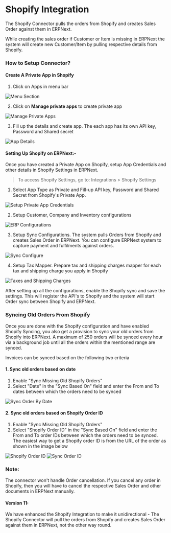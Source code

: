<!-- add-breadcrumbs -->
# Shopify Integration

The Shopify Connector pulls the orders from Shopify and creates Sales Order against them in ERPNext.

While creating the sales order if Customer or Item is missing in ERPNext the system will create new Customer/Item by pulling respective details from Shopify.

### How to Setup Connector?

#### Create A  Private App in Shopify

1. Click on Apps in menu bar
<img class="screenshot" alt="Menu Section" src="{{docs_base_url}}/assets/img/erpnext_integrations/app_menu.png">

2. Click on **Manage private apps** to create private app
<img class="screenshot" alt="Manage Private Apps" src="{{docs_base_url}}/assets/img/erpnext_integrations/manage_private_apps.png">

3. Fill up the details and create app. The each app has its own API key, Password and Shared secret
<img class="screenshot" alt="App Details" src="{{docs_base_url}}/assets/img/erpnext_integrations/app_details.png">


#### Setting Up Shopify  on ERPNext:-
Once you have created a Private App on Shopify, setup App Credentials and other details in Shopify Settings in ERPNext.

> To access Shopify Settings, go to:
Integrations > Shopify Settings

1. Select App Type as Private and Fill-up API key, Password and Shared Secret from Shopify's Private App.
<img class="screenshot" alt="Setup Private App Credentials" src="{{docs_base_url}}/assets/img/erpnext_integrations/app_details.png">

2. Setup Customer, Company and Inventory configurations
<img class="screenshot" alt="ERP Configurations" src="{{docs_base_url}}/assets/img/erpnext_integrations/erp_configurations.png">

3. Setup Sync Configurations.
    The system pulls Orders from Shopify and creates Sales Order in ERPNext. You can configure ERPNext system to capture payment and fulfilments against orders.
<img class="screenshot" alt="Sync Configure" src="{{docs_base_url}}/assets/img/erpnext_integrations/sync_config.png">

4. Setup Tax Mapper.
    Prepare tax and shipping charges mapper for each tax and shipping charge you apply in Shopify
<img class="screenshot" alt="Taxes and Shipping Charges" src="{{docs_base_url}}/assets/img/erpnext_integrations/tax_config.png">


After setting up all the configurations, enable the Shopify sync and save the settings. This will register the API's to Shopify and the system will start Order sync between Shopify and ERPNext.


### Syncing Old Orders From Shopify

Once you are done with the Shopify configuration and have enabled Shopify Syncing, you also get a provision to sync your old orders from Shopify into ERPNext. A maximum of 250 orders will be synced every hour via a background job until all the orders within the mentioned range are synced.

Invoices can be synced based on the following two criteria

#### 1. Sync old orders based on date

1. Enable "Sync Missing Old Shopify Orders"
1. Select "Date" in the "Sync Based On" field and enter the From and To dates between which the orders need to be synced

<img class="screenshot" alt="Sync Order By Date" src="{{docs_base_url}}/assets/img/erpnext_integrations/shopify-order-sync-date.png">


#### 2. Sync old orders based on Shopify Order ID

1. Enable "Sync Missing Old Shopify Orders"
1. Select "Shopify Order ID" in the "Sync Based On" field and enter the From and To order IDs between which the orders need to be synced. The easiest way to get a Shopify order ID is from the URL of the order as shown in the image below

<img class="screenshot" alt="Shopify Order ID" src="{{docs_base_url}}/assets/img/erpnext_integrations/shopify-order-id.png">

<img class="screenshot" alt="Sync Order ID" src="{{docs_base_url}}/assets/img/erpnext_integrations/shopify-order-sync-id.png">

### Note:
The connector won't handle Order cancellation. If you cancel any order in Shopify, then you will have to cancel the respective Sales Order and other documents in ERPNext manually.

#### Version 11:
We have enhanced the Shopify Integration to make it unidirectional - The Shopify Connector will pull the orders from Shopify and creates Sales Order against them in ERPNext, not the other way round.
